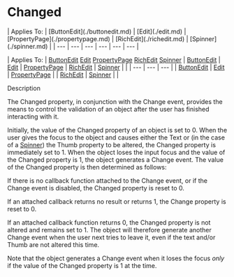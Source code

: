 




<h1 class="heading"><span class="name">Changed</span></h1>
| Applies To: | [ButtonEdit](./buttonedit.md) | [Edit](./edit.md) | [PropertyPage](./propertypage.md) | [RichEdit](./richedit.md) | [Spinner](./spinner.md) |
| --- | --- | --- | --- | --- | ---  |

| Applies To: | [ButtonEdit](./buttonedit.md) [Edit](./edit.md) [PropertyPage](./propertypage.md) [RichEdit](./richedit.md) [Spinner](./spinner.md) | [ButtonEdit](./buttonedit.md) | [Edit](./edit.md) | [PropertyPage](./propertypage.md) | [RichEdit](./richedit.md) | [Spinner](./spinner.md) |  |
| --- | --- | ---  |
| [ButtonEdit](./buttonedit.md) | [Edit](./edit.md) | [PropertyPage](./propertypage.md) |
| [RichEdit](./richedit.md) | [Spinner](./spinner.md) |  |


Description


The Changed property, in conjunction with the Change event, provides the means to control the validation of an object after the user has finished interacting with it.



Initially, the value of the Changed property of an object is set to 0. When the user gives the focus to the object and causes either the Text or (in the case of a [Spinner](./spinner.md)) the Thumb property to be altered, the Changed property is immediately set to 1. When the object loses the input focus and the value of the Changed property is 1, the object generates a Change event. The value of the Changed property is then determined as follows:


If there is no callback function attached to the Change event, or if the Change event is disabled, the Changed property is reset to 0.


If an attached callback returns no result or returns 1, the Change property is reset to 0.


If an attached callback function returns 0, the Changed property is not altered and remains set to 1. The object will therefore generate another Change event when the user next tries to leave it, even if the text and/or Thumb are not altered this time.


Note that the object generates a Change event when it loses the focus *only* if the value of the Changed property is 1 at the time.


